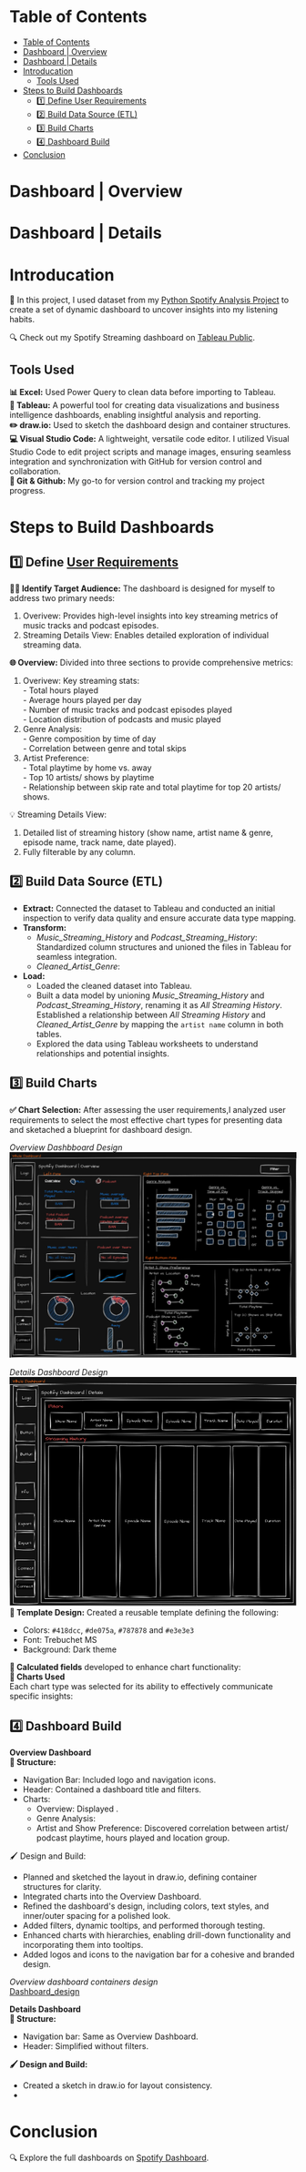 # Table of Contents
- [Table of Contents](#table-of-contents)
- [Dashboard | Overview](#dashboard--overview)
- [Dashboard | Details](#dashboard--details)
- [Introducation](#introducation)
  - [Tools Used](#tools-used)
- [Steps to Build Dashboards](#steps-to-build-dashboards)
  - [:one: Define User Requirements](#one-define-user-requirements)
  - [:two: Build Data Source (ETL)](#two-build-data-source-etl)
  - [:three: Build Charts](#three-build-charts)
  - [:four: Dashboard Build](#four-dashboard-build)
- [Conclusion](#conclusion)
# Dashboard | Overview
# Dashboard | Details
# Introducation
📣 In this project, I used dataset from my [Python Spotify Analysis Project](https://github.com/mchenliu/Capstone_Project_Spotify_Data_Analysis) to create a set of dynamic dashboard to uncover insights into my listening habits.  

:mag: Check out my Spotify Streaming dashboard on [Tableau Public](https://public.tableau.com/app/profile/mei.liu4813/viz/SpotifyDashboard_17338950683000/SpotifyOverview). 

## Tools Used
**:bar_chart: Excel:** Used Power Query to clean data before importing to Tableau.  
**:art: Tableau:** A powerful tool for creating data visualizations and business intelligence dashboards, enabling insightful analysis and reporting.  
**:pencil2: draw.io:** Used to sketch the dashboard design and container structures.  
**:computer: Visual Studio Code:** A lightweight, versatile code editor. I utilized Visual Studio Code to edit project scripts and manage images, ensuring seamless integration and synchronization with GitHub for version control and collaboration.  
**:octopus: Git & Github:** My go-to for version control and tracking my project progress.  
# Steps to Build Dashboards
## :one: Define [User Requirements](/UserStory.md)
**🧑‍💼 Identify Target Audience:** The dashboard is designed for myself to address two primary needs:
  1. Overivew: Provides high-level insights into key streaming metrics of music tracks and podcast episodes.
  2. Streaming Details View: Enables detailed exploration of individual streaming data.

**🌐 Overview:** Divided into three sections to provide comprehensive metrics:
  1. Overivew: Key streaming stats:  
    - Total hours played  
    - Average hours played per day  
    - Number of music tracks and podcast episodes played  
    - Location distribution of podcasts and music played  
  2. Genre Analysis:  
    - Genre composition by time of day  
    - Correlation between genre and total skips
  3. Artist Preference:  
    - Total playtime by home vs. away  
    - Top 10 artists/ shows by playtime  
    - Relationship between skip rate and total playtime for top 20 artists/ shows.

💡 Streaming Details View:
  1. Detailed list of streaming history (show name, artist name & genre, episode name, track name, date played).
  2. Fully filterable by any column.


## :two: Build Data Source (ETL)
- **Extract:** Connected the dataset to Tableau and conducted an initial inspection to verify data quality and ensure accurate data type mapping.
- **Transform:**
  - *Music_Streaming_History* and *Podcast_Streaming_History*: Standardized column structures and unioned the files in Tableau for seamless integration.
  - *Cleaned_Artist_Genre*:
- **Load:**
  - Loaded the cleaned dataset into Tableau.
  - Built a data model by unioning *Music_Streaming_History* and *Podcast_Streaming_History*, renaming it as *All Streaming History*. Established a relationship between *All Streaming History* and *Cleaned_Artist_Genre* by mapping the `artist name` column in both tables.
  - Explored the data using Tableau worksheets to understand relationships and potential insights.

## :three: Build Charts  
**:white_check_mark: Chart Selection:** After assessing the user requirements,I analyzed user requirements to select the most effective chart types for presenting data and sketached a blueprint for dashboard design.

*Overview Dashbboard Design*
![overview dashboard](/Images/Overview%20Dashboard%20Design.png)  

*Details Dashboard Design*  
![details dashboard](/Images/Details%20Dashboard%20Design.png)  
**:triangular_ruler: Template Design:** Created a reusable template defining the following:  
  - Colors: `#418dcc`, `#de075a`, `#787878` and `#e3e3e3`
  - Font: Trebuchet MS
  - Background: Dark theme  

**:1234: Calculated fields** developed to enhance chart functionality:  
**:abacus: Charts Used**  
Each chart type was selected for its ability to effectively communicate specific insights:
## :four: Dashboard Build  
**Overview Dashboard**  
**:bricks: Structure:**  
- Navigation Bar: Included logo and navigation icons.  
- Header: Contained a dashboard title and filters.
- Charts:  
  - Overview: Displayed .
  - Genre Analysis: 
  - Artist and Show Preference: Discovered correlation between artist/ podcast playtime, hours played and location group.  

🖌️ Design and Build:  
- Planned and sketched the layout in draw.io, defining container structures for clarity.
- Integrated charts into the Overview Dashboard.
- Refined the dashboard's design, including colors, text styles, and inner/outer spacing for a polished look.
- Added filters, dynamic tooltips, and performed thorough testing.
- Enhanced charts with hierarchies, enabling drill-down functionality and incorporating them into tooltips.
- Added logos and icons to the navigation bar for a cohesive and branded design.
  
*Overview dashboard containers design*  
[Dashboard_design](/Images/Overivew_Dashboard_Containers_Design.png)

**Details Dashboard**  
**:bricks: Structure:**  
- Navigation bar: Same as Overview Dashboard. 
-  Header: Simplified without filters.

**:paintbrush: Design and Build:**
- Created a sketch in draw.io for layout consistency.  
- 
# Conclusion  
:mag: Explore the full dashboards on [Spotify Dashboard](https://public.tableau.com/app/profile/mei.liu4813/viz/SpotifyDashboard_17338950683000/SpotifyOverview).
